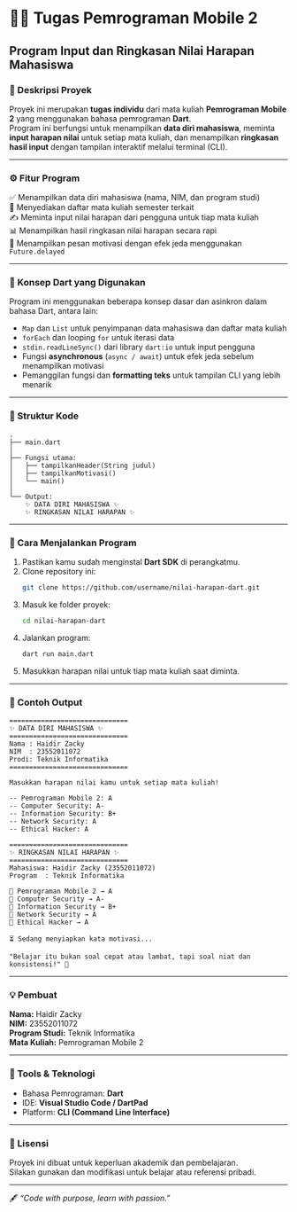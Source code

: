 # 🧑‍💻 Tugas Pemrograman Mobile 2  
## Program Input dan Ringkasan Nilai Harapan Mahasiswa  

### 📖 Deskripsi Proyek  
Proyek ini merupakan **tugas individu** dari mata kuliah **Pemrograman Mobile 2** yang menggunakan bahasa pemrograman **Dart**.  
Program ini berfungsi untuk menampilkan **data diri mahasiswa**, meminta **input harapan nilai** untuk setiap mata kuliah, dan menampilkan **ringkasan hasil input** dengan tampilan interaktif melalui terminal (CLI).  

---

### ⚙️ Fitur Program  

✅ Menampilkan data diri mahasiswa (nama, NIM, dan program studi)  
🧾 Menyediakan daftar mata kuliah semester terkait  
✍️ Meminta input nilai harapan dari pengguna untuk tiap mata kuliah  
📊 Menampilkan hasil ringkasan nilai harapan secara rapi  
💬 Menampilkan pesan motivasi dengan efek jeda menggunakan `Future.delayed`  

---

### 🧠 Konsep Dart yang Digunakan  

Program ini menggunakan beberapa konsep dasar dan asinkron dalam bahasa Dart, antara lain:

- `Map` dan `List` untuk penyimpanan data mahasiswa dan daftar mata kuliah  
- `forEach` dan looping `for` untuk iterasi data  
- `stdin.readLineSync()` dari library `dart:io` untuk input pengguna  
- Fungsi **asynchronous** (`async / await`) untuk efek jeda sebelum menampilkan motivasi  
- Pemanggilan fungsi dan **formatting teks** untuk tampilan CLI yang lebih menarik  

---

### 🧩 Struktur Kode  

```
.
├── main.dart
│
├── Fungsi utama:
│   ├── tampilkanHeader(String judul)
│   ├── tampilkanMotivasi()
│   └── main()
│
└── Output:
    ✨ DATA DIRI MAHASISWA ✨
    ✨ RINGKASAN NILAI HARAPAN ✨
```

---

### 🚀 Cara Menjalankan Program  

1. Pastikan kamu sudah menginstal **Dart SDK** di perangkatmu.  
2. Clone repository ini:  
   ```bash
   git clone https://github.com/username/nilai-harapan-dart.git
   ```
3. Masuk ke folder proyek:  
   ```bash
   cd nilai-harapan-dart
   ```
4. Jalankan program:  
   ```bash
   dart run main.dart
   ```
5. Masukkan harapan nilai untuk tiap mata kuliah saat diminta.  

---

### 🧾 Contoh Output  

```
==============================
✨ DATA DIRI MAHASISWA ✨
==============================
Nama : Haidir Zacky
NIM  : 23552011072
Prodi: Teknik Informatika
==============================

Masukkan harapan nilai kamu untuk setiap mata kuliah!

-- Pemrograman Mobile 2: A
-- Computer Security: A-
-- Information Security: B+
-- Network Security: A
-- Ethical Hacker: A

==============================
✨ RINGKASAN NILAI HARAPAN ✨
==============================
Mahasiswa: Haidir Zacky (23552011072)
Program  : Teknik Informatika

📘 Pemrograman Mobile 2 → A
📘 Computer Security → A-
📘 Information Security → B+
📘 Network Security → A
📘 Ethical Hacker → A

⏳ Sedang menyiapkan kata motivasi...

"Belajar itu bukan soal cepat atau lambat, tapi soal niat dan konsistensi!" 💪
```

---

### 💡 Pembuat  

**Nama:** Haidir Zacky  
**NIM:** 23552011072  
**Program Studi:** Teknik Informatika  
**Mata Kuliah:** Pemrograman Mobile 2  

---

### 🧰 Tools & Teknologi  
- Bahasa Pemrograman: **Dart**  
- IDE: **Visual Studio Code / DartPad**  
- Platform: **CLI (Command Line Interface)**  

---

### 📜 Lisensi  
Proyek ini dibuat untuk keperluan akademik dan pembelajaran.  
Silakan gunakan dan modifikasi untuk belajar atau referensi pribadi.  

---

🖋️ _“Code with purpose, learn with passion.”_
